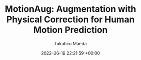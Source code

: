 ---
layout: post
title:  "MotionAug: Augmentation with Physical Correction for Human Motion Prediction"
date:   2022-06-19 22:21:59 +00:00
image: /images/2022CVPR-MotionAug.gif
categories: research
author: "Takahiro Maeda"
authors: "<strong>Takahiro Maeda</strong> and Norimichi Ukita"
venue: "CVPR"
arxiv: https://arxiv.org/abs/2203.09116
code: https://github.com/meaten/MotionAug-CVPR2022
video: https://www.youtube.com/watch?v=9H0DqRYYwCY
---